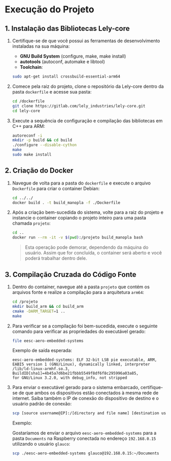# Execução do Projeto

## 1. Instalação das Bibliotecas Lely-core

1. Certifique-se de que você possui as ferramentas de desenvolvimento instaladas na sua máquina:
   - **GNU Build System** (configure, make, make install)
   - **autotools** (autoconf, automake e libtool)
   - **Toolchain**:

   ```bash
   sudo apt-get install crossbuild-essential-arm64
   ```

2. Comece pela raiz do projeto, clone o repositório da Lely-core dentro da pasta `dockerfile` e acesse sua pasta:

   ```bash
   cd /dockerfile
   git clone https://gitlab.com/lely_industries/lely-core.git
   cd lely-core
   ```

3. Execute a sequência de configuração e compilação das bibliotecas em C++ para ARM:

   ```bash
   autoreconf -i
   mkdir -p build && cd build
   ./configure --disable-cython
   make
   sudo make install
   ```

## 2. Criação do Docker

1. Navegue de volta para a pasta do `dockerfile` e execute o arquivo `Dockerfile` para criar o container Debian:

   ```bash
   cd ../../
   docker build . -t build_manopla -f ./Dockerfile
   ```

2. Após a criação bem-sucedida do sistema, volte para a raiz do projeto e instancie o container copiando o projeto inteiro para uma pasta chamada `projeto`:

   ```bash
   cd ..
   docker run --rm -it -v $(pwd):/projeto build_manopla bash
   ```

   > Esta operação pode demorar, dependendo da máquina do usuário. Assim que for concluída, o container será aberto e você poderá trabalhar dentro dele.

## 3. Compilação Cruzada do Código Fonte

1. Dentro do container, navegue até a pasta `projeto` que contém os arquivos fonte e realize a compilação para a arquitetura `arm64`:

   ```bash
   cd /projeto
   mkdir build_arm && cd build_arm
   cmake -DARM_TARGET=1 ..
   make
   ```

2. Para verificar se a compilação foi bem-sucedida, execute o seguinte comando para verificar as propriedades do executável gerado:

   ```bash
   file eesc-aero-embedded-systems
   ```

   Exemplo de saída esperada:

   ```
   eesc-aero-embedded-systems: ELF 32-bit LSB pie executable, ARM,
   EABI5 version 1 (GNU/Linux), dynamically linked, interpreter
   /lib/ld-linux-armhf.so.3, BuildID[sha1]=4b45a7d6be21fbbb5549f8df6f8c295996a03a85,
   for GNU/Linux 3.2.0, with debug_info, not stripped
   ```

3. Para enviar o executável gerado para o sistema embarcado, certifique-se de que ambos os dispositivos estão conectados à mesma rede de internet. Saiba também o IP de conexão do dispositivo de destino e o usuário padrão de conexão:

   ```bash
   scp [source username@IP]:/[directory and file name] [destination username@IP]:/[destination directory]
   ```

   Exemplo:

   Gostaríamos de enviar o arquivo `eesc-aero-embedded-systems` para a pasta `Documents` na Raspberry conectada no endereço `192.168.0.15` utilizando o usuário `glauco`:

   ```bash
   scp ./eesc-aero-embedded-systems glauco@192.168.0.15:~/Documents
   
